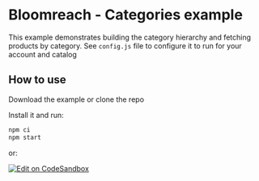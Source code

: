 # Bloomreach - Categories example

This example demonstrates building the category hierarchy and fetching products by category. See `config.js` file to configure it to run for your account and catalog

## How to use

Download the example or clone the repo

Install it and run:

```bash
npm ci
npm start
```

or:

[![Edit on CodeSandbox](https://codesandbox.io/static/img/play-codesandbox.svg)](https://codesandbox.io/p/sandbox/github/bloomreach/discovery-web-code-samples/tree/main/examples/categories)
